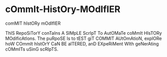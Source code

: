 # cOmmIt-HistOry-MOdIfIER
comMIT hIstORy mOdIfIER

ThIS RepoSiTorY conTaIns A SIMpLE ScrIpT To AutOMaTe coMmIt HIsTORy MOdificAtIons. The puRpoSE Is to tEST giT COMMIT AUtOmAtioN, explORe hoW COmmIt hIstOrY CaN BE alTERED, anD EXpeRiMent WIth geNerAting cOMmITs uSinG scRIpTS.

